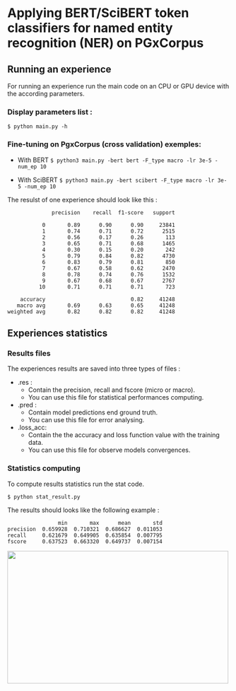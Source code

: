 # Applying BERT/SciBERT token classifiers for named entity recognition (NER) on PGxCorpus

## Running an experience
For running an experience run the main code on an CPU or GPU device with the according parameters.
### Display parameters list :

`$ python main.py -h`

### Fine-tuning on PgxCorpus (cross validation) exemples:
* With BERT 
`$ python3 main.py -bert bert -F_type macro -lr 3e-5 -num_ep 10`

* With SciBERT
`$ python3 main.py -bert scibert -F_type macro -lr 3e-5 -num_ep 10`

The resulst of one experience should look like this :  
```
              precision    recall  f1-score   support

           0       0.89      0.90      0.90     23841
           1       0.74      0.71      0.72      2515
           2       0.56      0.17      0.26       113
           3       0.65      0.71      0.68      1465
           4       0.30      0.15      0.20       242
           5       0.79      0.84      0.82      4730
           6       0.83      0.79      0.81       850
           7       0.67      0.58      0.62      2470
           8       0.78      0.74      0.76      1532
           9       0.67      0.68      0.67      2767
          10       0.71      0.71      0.71       723

    accuracy                           0.82     41248
   macro avg       0.69      0.63      0.65     41248
weighted avg       0.82      0.82      0.82     41248
```
## Experiences statistics 

### Results files 
The experiences results are saved into three types of files :
* .res : 
  - Contain the precision, recall and fscore (micro or macro).
  - You can use this file for statistical performances computing.
* .pred : 
  - Contain model predictions end ground truth. 
  - You can use this file for error analysing.
* .loss_acc: 
  - Contain the the accuracy and loss function value with the training data.
  - You can use this file for observe models convergences.

### Statistics computing 
To compute results statistics run the stat code.

`$ python stat_result.py`

The results should looks like the following example : 
```
                min       max      mean       std
precision  0.659928  0.710321  0.686627  0.011053
recall     0.621679  0.649905  0.635854  0.007795
fscore     0.637523  0.663320  0.649737  0.007154
```

<img src="https://drive.google.com/uc?export=view&id=1606-ORWH1a4YAPgLyj_hrcvwknzuZGTp" width="500" height="300">

